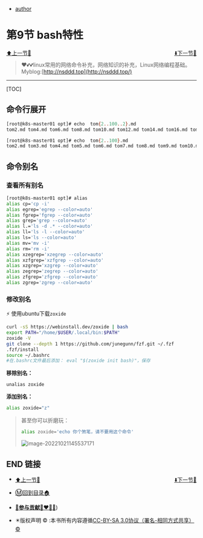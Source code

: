 + [author](http://nsddd.top)

# 第9节 bash特性

<div><a href = '8.md' style='float:left'>⬆️上一节🔗</a><a href = '10.md' style='float: right'>⬇️下一节🔗</a></div>
<br>

> ❤️💕💕linux常用的网络命令补充，网络知识的补充，Linux网络编程基础。Myblog:[http://nsddd.top](http://nsddd.top/)

---
[TOC]

## 命令行展开

```bash
[root@k8s-master01 opt]# echo  tom{2..100..2}.md
tom2.md tom4.md tom6.md tom8.md tom10.md tom12.md tom14.md tom16.md tom18.md tom20.md tom22.md tom24.md tom26.md tom28.md tom30.md tom32.md tom34.md tom36.md tom38.md tom40.md tom42.md tom44.md tom46.md tom48.md tom50.md tom52.md tom54.md tom56.md tom58.md tom60.md tom62.md tom64.md tom66.md tom68.md tom70.md tom72.md tom74.md tom76.md tom78.md tom80.md tom82.md tom84.md tom86.md tom88.md tom90.md tom92.md tom94.md tom96.md tom98.md tom100.md

[root@k8s-master01 opt]# echo  tom{2..100}.md
tom2.md tom3.md tom4.md tom5.md tom6.md tom7.md tom8.md tom9.md tom10.md tom11.md tom12.md tom13.md tom14.md tom15.md tom16.md tom17.md tom18.md tom19.md tom20.md tom21.md tom22.md tom23.md tom24.md tom25.md tom26.md tom27.md tom28.md tom29.md tom30.md tom31.md tom32.md tom33.md tom34.md tom35.md tom36.md tom37.md tom38.md tom39.md tom40.md tom41.md tom42.md tom43.md tom44.md tom45.md tom46.md tom47.md tom48.md tom49.md tom50.md tom51.md tom52.md tom53.md tom54.md tom55.md tom56.md tom57.md tom58.md tom59.md tom60.md tom61.md tom62.md tom63.md tom64.md tom65.md tom66.md tom67.md tom68.md tom69.md tom70.md tom71.md tom72.md tom73.md tom74.md tom75.md tom76.md tom77.md tom78.md tom79.md tom80.md tom81.md tom82.md tom83.md tom84.md tom85.md tom86.md tom87.md tom88.md tom89.md tom90.md tom91.md tom92.md tom93.md tom94.md tom95.md tom96.md tom97.md tom98.md tom99.md tom100.md
```



## 命令别名

### 查看所有别名

```bash
[root@k8s-master01 opt]# alias 
alias cp='cp -i'
alias egrep='egrep --color=auto'
alias fgrep='fgrep --color=auto'
alias grep='grep --color=auto'
alias l.='ls -d .* --color=auto'
alias ll='ls -l --color=auto'
alias ls='ls --color=auto'
alias mv='mv -i'
alias rm='rm -i'
alias xzegrep='xzegrep --color=auto'
alias xzfgrep='xzfgrep --color=auto'
alias xzgrep='xzgrep --color=auto'
alias zegrep='zegrep --color=auto'
alias zfgrep='zfgrep --color=auto'
alias zgrep='zgrep --color=auto'
```



### 修改别名

⚡ 使用ubuntu下载`zoxide`

```bash
curl -sS https://webinstall.dev/zoxide | bash
export PATH="/home/$USER/.local/bin:$PATH"
zoxide -V
git clone --depth 1 https://github.com/junegunn/fzf.git ~/.fzf
.fzf/install
source ~/.bashrc
#在.bashrc文件最后添加： eval "$(zoxide init bash)"，保存
```



**移除别名：**

```
unalias zoxide
```



**添加别名：**

```bash
alias zoxide="z"
```

> 甚至你可以折磨玩：
>
> ```bash
> alias zoxide='echo 你个煞笔，请不要用这个命令'
> ```
>
> ![image-20221021145537171](http://sm.nsddd.top/smimage-20221021145537171.png)



## END 链接

<ul><li><div><a href = '8.md' style='float:left'>⬆️上一节🔗</a><a href = '10.md' style='float: right'>⬇️下一节🔗</a></div></li></ul>

+ [Ⓜ️回到目录🏠](../README.md)

+ [**🫵参与贡献💞❤️‍🔥💖**](https://nsddd.top/archives/contributors))

+ ✴️版权声明 &copy; :本书所有内容遵循[CC-BY-SA 3.0协议（署名-相同方式共享）&copy;](http://zh.wikipedia.org/wiki/Wikipedia:CC-by-sa-3.0协议文本) 

